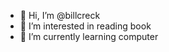 - 👋 Hi, I’m @billcreck
- 👀 I’m interested in reading book
- 🌱 I’m currently learning computer

<!---
billcreck/billcreck is a ✨ special ✨ repository because its `README.md` (this file) appears on your GitHub profile.
You can click the Preview link to take a look at your changes.
--->
